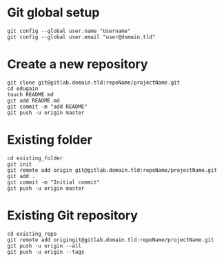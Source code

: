 
# Git global setup

    git config --global user.name "Username"
    git config --global user.email "user@domain.tld"

# Create a new repository

    git clone git@gitlab.domain.tld:repoName/projectName.git
    cd edugain
    touch README.md
    git add README.md
    git commit -m "add README"
    git push -u origin master

# Existing folder

    cd existing_folder
    git init
    git remote add origin git@gitlab.domain.tld:repoName/projectName.git
    git add .
    git commit -m "Initial commit"
    git push -u origin master

# Existing Git repository

    cd existing_repo
    git remote add origingit@gitlab.domain.tld:repoName/projectName.git
    git push -u origin --all
    git push -u origin --tags
